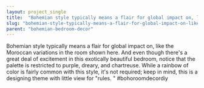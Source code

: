 ```yaml
---
layout: project_single
title:  "Bohemian style typically means a flair for global impact on, like the Moroccan variations in the room shown here. And even though there's a great deal of excitement in this exotically beautiful bedroom, notice that the palette is restricted to purple"
slug: "bohemian-style-typically-means-a-flair-for-global-impact-on-like-the-moroccan-variations-in"
parent: "bohemian-bedroom-decor"
---
```

Bohemian style typically means a flair for global impact on, like the Moroccan variations in the room shown here. And even though there's a great deal of excitement in this exotically beautiful bedroom, notice that the palette is restricted to purple, dreary, and chartreuse. While a rainbow of color is fairly common with this style, it's not required; keep in mind, this is a designing theme with little view for "rules. " #bohoroomdecordiy